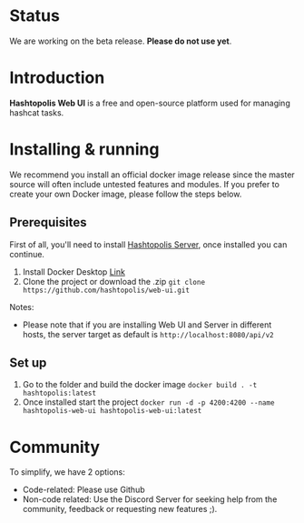 # Status
We are working on the beta release. **Please do not use yet**.

# Introduction

**Hashtopolis Web UI** is a free and open-source platform used for managing hashcat tasks.

# Installing & running

We recommend you install an official docker image release since the master source will often include untested features and modules. If you prefer to create your own Docker image, please follow the steps below.

## Prerequisites

First of all, you'll need to install [Hashtopolis Server](https://github.com/hashtopolis/server/tree/feature/apiv2), once installed you can continue.

1. Install Docker Desktop [Link](https://www.docker.com/products/docker-desktop/)
2. Clone the project or download the .zip `git clone https://github.com/hashtopolis/web-ui.git`

Notes:
* Please note that if you are installing Web UI and Server in different hosts, the server target as default is `http://localhost:8080/api/v2`

## Set up

1. Go to the folder and build the docker image `docker build . -t hashtopolis:latest`
2. Once installed start the project `docker run -d -p 4200:4200 --name hashtopolis-web-ui hashtopolis-web-ui:latest`

# Community

To simplify, we have 2 options:
* Code-related: Please use Github
* Non-code related: Use the Discord Server for seeking help from the community, feedback or requesting new features ;).
